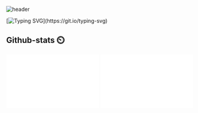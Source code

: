 ![header](https://capsule-render.vercel.app/api?type=waving&color=0:f6acdd,100:c6acf6&height=280&section=header&text=Hello%20World✋%20I'm%20Hyeji!&fontSize=50&fontColor=ffffff )  







[![Typing SVG](https://readme-typing-svg.demolab.com?font=Solway&size=35&pause=1000&color=E6B9F7&width=700&lines=I'm+Front-end+Developer;I'm+currently+learning+Web;)](https://git.io/typing-svg)  


<!-- [![Anurag's GitHub stats](https://github-readme-stats.vercel.app/api?username=hyejee0504&show_icons=true&theme=dracula)](https://github.com/anuraghazra/github-readme-stats) -->




## Github-stats ⏲️  

<img src="https://raw.githubusercontent.com/hyejee0504/github-stats-transparent/output/generated/overview.svg" width="49.2%" /> <img src="https://raw.githubusercontent.com/hyejee0504/github-stats-transparent/output/generated/languages.svg" width="49.2%" />
